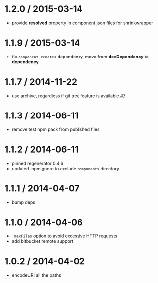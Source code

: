 1.2.0 / 2015-03-14
==================

 * provide __resolved__ property in component.json files for shrinkwrapper

1.1.9 / 2015-03-14
==================

 * fix `component-remotes` dependency, move from __devDependency__ to __dependency__

1.1.7 / 2014-11-22
==================

 * use archive, regardless if git tree feature is available [#7](https://github.com/componentjs/downloader.js/pull/7)

1.1.3 / 2014-06-11
==================

 * remove test npm pack from published files

1.1.2 / 2014-06-11
==================

 * pinned regenerator 0.4.6
 * updated .npmignore to exclude `components` directory

1.1.1 / 2014-04-07
==================

 * bump deps

1.1.0 / 2014-04-06
==================

 * `.maxFiles` option to avoid excessive HTTP requests
 * add bitbucket remote support

1.0.2 / 2014-04-02
==================

 * encodeURI all the paths
